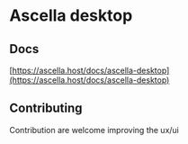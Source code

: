 # Ascella desktop

## Docs

[https://ascella.host/docs/ascella-desktop](https://ascella.host/docs/ascella-desktop)

## Contributing

Contribution are welcome improving the ux/ui
